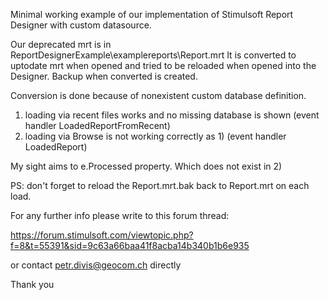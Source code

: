 Minimal working example of our implementation of Stimulsoft Report Designer with custom datasource.

Our deprecated mrt is in ReportDesignerExample\examplereports\Report.mrt
It is converted to uptodate mrt when opened and tried to be reloaded when opened into the Designer.
Backup when converted is created.

Conversion is done because of nonexistent custom database definition.

1) loading via recent files works and no missing database is shown
(event handler LoadedReportFromRecent)
2) loading via Browse is not working correctly as 1)
(event handler LoadedReport)

My sight aims to e.Processed  property. Which does not exist in 2)


PS: don't forget to reload the Report.mrt.bak back to Report.mrt on each load.

For any further info please write to this forum thread:

https://forum.stimulsoft.com/viewtopic.php?f=8&t=55391&sid=9c63a66baa41f8acba14b340b1b6e935

or contact petr.divis@geocom.ch directly

Thank you